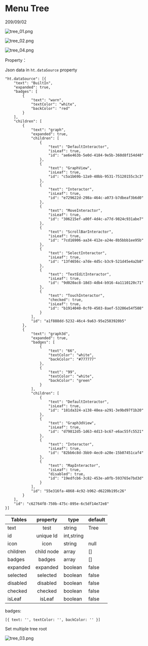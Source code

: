 # Menu Tree  

209/09/02  

![tree_01.png](/dataSource/resource/1581572545782971296.png)  

![tree_02.png](/dataSource/resource/1581572556276713601.png)  

![tree_04.png](/dataSource/resource/1581572994992553102.png)

Property：  

Json data in `ht.dataSource` property  

    "ht.dataSource": [{
        "text": "BuiltIn",
        "expanded": true,
        "badges": [
            {
                "text": "warn",
                "textColor": "white",
                "backColor": "red"
            }
        ],
        "children": [
            {
                "text": "graph",
                "expanded": true,
                "children": [
                    {
                        "text": "DefaultInteractor",
                        "isLeaf": true,
                        "id": "ae6e463b-5e0d-4184-9e5b-360d8f154d48"
                    },
                    {
                        "text": "GraphView",
                        "isLeaf": true,
                        "id": "c5a1b69b-12a9-40bb-9531-75120155c3c3"
                    },
                    {
                        "text": "Interactor",
                        "isLeaf": true,
                        "id": "e729622d-298a-464c-a073-b7dbeaf3b6d0"
                    },
                    {
                        "text": "MoveInteractor",
                        "isLeaf": true,
                        "id": "306215ef-a00f-4d4c-a77d-9824c931abe7"
                    },
                    {
                        "text": "ScrollBarInteractor",
                        "isLeaf": true,
                        "id": "7cd16906-aa34-412e-a24e-8b5bbb1ee95b"
                    },
                    {
                        "text": "SelectInteractor",
                        "isLeaf": true,
                        "id": "13f4656c-a7de-4d5c-b3c9-521d45e4a2b8"
                    },
                    {
                        "text": "TextEditInteractor",
                        "isLeaf": true,
                        "id": "9d020ac8-18d3-4db4-b916-4a1110120c71"
                    },
                    {
                        "text": "TouchInteractor",
                        "checked": true,
                        "isLeaf": true,
                        "id": "b1914040-0cf0-4503-8aef-53206e54f508"
                    }
                ],
                "id": "a1f888dd-5232-46c4-9a63-95e2583920b5"
            },
            {
                "text": "graph3d",
                "expanded": true,
                "badges": [
                    {
                        "text": "66",
                        "textColor": "white",
                        "backColor": "#777777"
                    },
                    {
                        "text": "99",
                        "textColor": "white",
                        "backColor": "green"
                    }
                ],
                "children": [
                    {
                        "text": "DefaultInteractor",
                        "isLeaf": true,
                        "id": "181da324-a138-48ea-a291-3e9bd97f1b20"
                    },
                    {
                        "text": "Graph3dView",
                        "isLeaf": true,
                        "id": "d79812d5-1d63-4d13-bc67-e6ac55fc5521"
                    },
                    {
                        "text": "Interactor",
                        "isLeaf": true,
                        "id": "82bb6c8d-3bb9-4ec0-a20e-15b07451caf4"
                    },
                    {
                        "text": "MapInteractor",
                        "isLeaf": true,
                        "disabled": true,
                        "id": "19edfcb6-3c82-453e-a0fb-593765e7bd3d"
                    }
                ],
                "id": "55e316fa-4868-4c92-b962-d6220b195c26"
            }
        ],
        "id": "c62764f8-750b-475c-895e-6c5df14e72e8"
    }]  


| Tables   |   property    | type       | default |
|----------|:-------------:|------------|---------|
| text     |  test         | string     | Tree    |
| id       |  unique Id    | int,string |         |
| icon     |  icon         | string     | null    |
| children |  child node   | array      | []      |
| badges   |  badges       | array      | []      |
| expanded | expanded      | boolean    | false   |
| selected | selected      | boolean    | false   |
| disabled | disabled      | boolean    | false   |
| checked  | checked       | boolean    | false   |
| isLeaf   | isLeaf        | boolean    | false   |
    
badges: 

    [{ text: '', textColor: '', backColor: '' }]

Set multiple tree root  

![tree_03.png](/dataSource/resource/1581572563562943264.png)  
